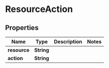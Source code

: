 

# ResourceAction


## Properties

Name | Type | Description | Notes
------------ | ------------- | ------------- | -------------
**resource** | **String** |  | 
**action** | **String** |  | 



